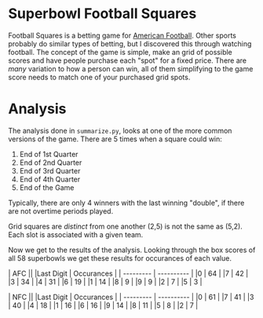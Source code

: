 # Superbowl Football Squares
Football Squares is a betting game for 
[American Football](https://en.wikipedia.org/wiki/American_football).
Other sports probably do similar types of betting, but I discovered
this through watching football. The concept of the game is simple,
make an grid of possible scores and have people purchase each
"spot" for a fixed price. There are _many_ variation to how
a person can win, all of them simplifying to the game score 
needs to match one of your purchased grid spots.


# Analysis
The analysis done in `summarize.py`, looks at one of the more
common versions of the game. There are 5 times when a square
could win:
  1. End of 1st Quarter
  1. End of 2nd Quarter
  1. End of 3rd Quarter
  1. End of 4th Quarter
  1. End of the Game

Typically, there are only 4 winners with the last winning
"double", if there are not overtime periods played.

Grid squares are _distinct_ from one another (2,5) is not the
same as (5,2). Each slot is associated with a given team.

Now we get to the results of the analysis. Looking through
the box scores of all 58 superbowls we get these results for
occurances of each value.

|           AFC         ||
|Last Digit | Occurances |
| --------- | ---------- |
|0          | 64         |
|7          | 42         |
|3          | 34         |
|4          | 31         |
|6          | 19         |
|1          | 14         |
|8          | 9          |
|9          | 9          |
|2          | 7          |
|5          | 3          |

|           NFC         ||
|Last Digit | Occurances |
| --------- | ---------- |
|0          | 61         |
|7          | 41         |
|3          | 40         |
|4          | 18         |
|1          | 16         |
|6          | 16         |
|9          | 14         |
|8          | 11         |
|5          | 8          |
|2          | 7          |

